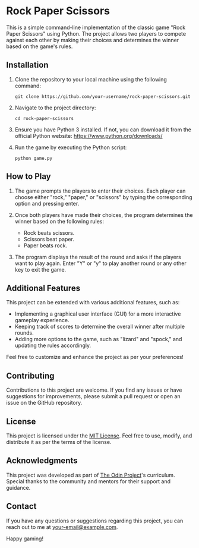# Rock Paper Scissors

This is a simple command-line implementation of the classic game "Rock Paper Scissors" using Python. The project allows two players to compete against each other by making their choices and determines the winner based on the game's rules.

## Installation

1. Clone the repository to your local machine using the following command:

   ```
   git clone https://github.com/your-username/rock-paper-scissors.git
   ```

2. Navigate to the project directory:

   ```
   cd rock-paper-scissors
   ```

3. Ensure you have Python 3 installed. If not, you can download it from the official Python website: https://www.python.org/downloads/

4. Run the game by executing the Python script:

   ```
   python game.py
   ```

## How to Play

1. The game prompts the players to enter their choices. Each player can choose either "rock," "paper," or "scissors" by typing the corresponding option and pressing enter.

2. Once both players have made their choices, the program determines the winner based on the following rules:

   - Rock beats scissors.
   - Scissors beat paper.
   - Paper beats rock.

3. The program displays the result of the round and asks if the players want to play again. Enter "Y" or "y" to play another round or any other key to exit the game.

## Additional Features

This project can be extended with various additional features, such as:

- Implementing a graphical user interface (GUI) for a more interactive gameplay experience.
- Keeping track of scores to determine the overall winner after multiple rounds.
- Adding more options to the game, such as "lizard" and "spock," and updating the rules accordingly.

Feel free to customize and enhance the project as per your preferences!

## Contributing

Contributions to this project are welcome. If you find any issues or have suggestions for improvements, please submit a pull request or open an issue on the GitHub repository.

## License

This project is licensed under the [MIT License](https://opensource.org/licenses/MIT). Feel free to use, modify, and distribute it as per the terms of the license.

## Acknowledgments

This project was developed as part of [The Odin Project](https://www.theodinproject.com/)'s curriculum. Special thanks to the community and mentors for their support and guidance.

## Contact

If you have any questions or suggestions regarding this project, you can reach out to me at [your-email@example.com](mailto:your-email@example.com).

Happy gaming!
